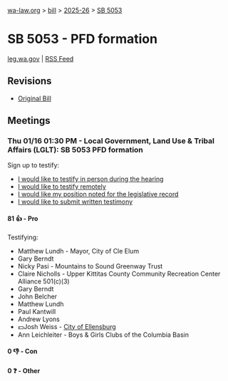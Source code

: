 [wa-law.org](/) > [bill](/bill/) > [2025-26](/bill/2025-26/) > [SB 5053](/bill/2025-26/sb/5053/)

# SB 5053 - PFD formation
[leg.wa.gov](https://app.leg.wa.gov/billsummary?BillNumber=5053&Year=2025&Initiative=false) | [RSS Feed](./rss.xml)

## Revisions
* [Original Bill](1/)

## Meetings
### Thu 01/16 01:30 PM - Local Government, Land Use & Tribal Affairs (LGLT): SB 5053 PFD formation
Sign up to testify:
* [I would like to testify in person during the hearing](https://app.leg.wa.gov/csi/Testifier/Add?chamber=House&mId=32345&aId=161022&caId=24594&tId=1)
* [I would like to testify remotely](https://app.leg.wa.gov/csi/Testifier/Add?chamber=House&mId=32345&aId=161022&caId=24594&tId=2)
* [I would like my position noted for the legislative record](https://app.leg.wa.gov/csi/Testifier/Add?chamber=House&mId=32345&aId=161022&caId=24594&tId=3)
* [I would like to submit written testimony](https://app.leg.wa.gov/csi/Testifier/Add?chamber=House&mId=32345&aId=161022&caId=24594&tId=4)

#### 81 👍 - Pro
Testifying:
* Matthew Lundh - Mayor, City of Cle Elum
* Gary Berndt
* Nicky Pasi - Mountains to Sound Greenway Trust
* Claire Nicholls - Upper Kittitas County Community Recreation Center Alliance 501(c)(3)
* Gary Berndt
* John Belcher
* Matthew Lundh
* Paul Kantwill
* Andrew Lyons
* 💵Josh Weiss - [City of Ellensburg](/org/city_of_ellensburg/)
* Ann Leichleiter - Boys & Girls Clubs of the Columbia Basin

#### 0 👎 - Con

#### 0 ❓ - Other

